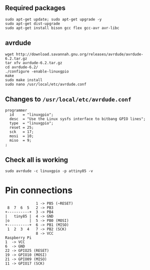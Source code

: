 ## Required packages
```
sudo apt-get update; sudo apt-get upgrade -y
sudo apt-get dist-upgrade 
sudo apt-get install bison gcc flex gcc-avr avr-libc
```

## avrdude
```
wget http://download.savannah.gnu.org/releases/avrdude/avrdude-6.2.tar.gz
tar xfv avrdude-6.2.tar.gz
cd avrdude-6.2/
./configure -enable-linuxgpio
make
sudo make install
sudo nano /usr/local/etc/avrdude.conf 
```

## Changes to `/usr/local/etc/avrdude.conf`
```
programmer
  id    = "linuxgpio";
  desc  = "Use the Linux sysfs interface to bitbang GPIO lines";
  type  = "linuxgpio";
  reset = 25;
  sck   = 17;
  mosi  = 10;
  miso  = 9;
;
```

## Check all is working
```
sudo avrdude -c linuxgpio -p attiny85 -v
```

# Pin connections
```
              1 -> PB5 (~RESET)
 8  7  6  5   2 -> PB3
+----------+  3 -> PB4
|   tiny85 |  4 -> GND
|o         |  5 -> PB0 (MOSI)
+----------+  6 -> PB1 (MISO)
 1  2  3  4   7 -> PB2 (SCK)
              8 -> VCC
Raspberry Pi
1  -> VCC
6  -> GND
22 -> GPIO25 (RESET)
19 -> GPIO10 (MOSI)
21 -> GPIO09 (MISO)
11 -> GPIO17 (SCK)
```
